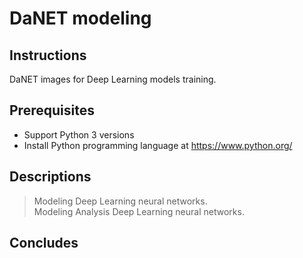 # DaNET modeling

## Instructions
DaNET images for Deep Learning models training.
## Prerequisites
+ Support Python 3 versions
+ Install Python programming language at https://www.python.org/
## Descriptions
> Modeling Deep Learning neural networks. \
> Modeling Analysis Deep Learning neural networks.
## Concludes

